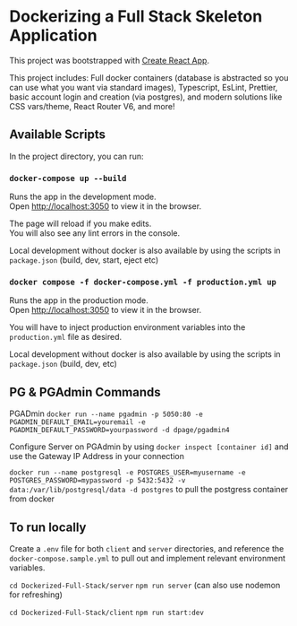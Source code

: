 # Dockerizing a Full Stack Skeleton Application

This project was bootstrapped with [Create React App](https://github.com/facebook/create-react-app).

This project includes: Full docker containers (database is abstracted so you can use what you want via standard images), Typescript, EsLint, Prettier, basic account login and creation (via postgres), and modern solutions like CSS vars/theme, React Router V6, and more!

## Available Scripts

In the project directory, you can run:

### `docker-compose up --build`

Runs the app in the development mode.\
Open [http://localhost:3050](http://localhost:3000) to view it in the browser.

The page will reload if you make edits.\
You will also see any lint errors in the console.

Local development without docker is also available by using the scripts in `package.json` (build, dev, start, eject etc)

### `docker compose -f docker-compose.yml -f production.yml up`

Runs the app in the production mode.\
Open [http://localhost:3050](http://localhost:3050) to view it in the browser.

You will have to inject production environment variables into the `production.yml` file as desired.

Local development without docker is also available by using the scripts in `package.json` (build, dev, etc)

## PG & PGAdmin Commands

PGADmin
`docker run --name pgadmin -p 5050:80 -e PGADMIN_DEFAULT_EMAIL=youremail -e PGADMIN_DEFAULT_PASSWORD=yourpassword -d dpage/pgadmin4`

Configure Server on PGAdmin by using `docker inspect [container id]` and use the Gateway IP Address in your connection

`docker run --name postgresql -e POSTGRES_USER=myusername -e POSTGRES_PASSWORD=mypassword -p 5432:5432 -v data:/var/lib/postgresql/data -d postgres` to pull the postgress container from docker

## To run locally
Create a `.env` file for both `client` and `server` directories, and reference the `docker-compose.sample.yml` to pull out and implement relevant environment variables.

`cd Dockerized-Full-Stack/server`
`npm run server` (can also use nodemon for refreshing)

`cd Dockerized-Full-Stack/client`
`npm run start:dev`
